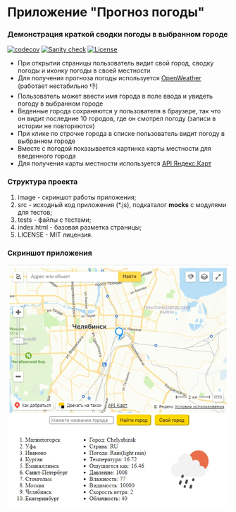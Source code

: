 # Приложение "Прогноз погоды"

### Демонстрация краткой сводки погоды в выбранном городе

[![codecov](https://codecov.io/gh/svpotysev/Otus.JS-Basic.HW14.WeatherForecast/branch/main/graph/badge.svg)](https://codecov.io/gh/svpotysev/Otus.JS-Basic.HW14.WeatherForecast)
[![Sanity check](https://github.com/svpotysev/Otus.JS-Basic.HW14.WeatherForecast/actions/workflows/sanity-check.yml/badge.svg)](https://github.com/svpotysev/Otus.JS-Basic.HW14.WeatherForecast/actions/workflows/sanity-check.yml)
[![License][license-image]][license-url]

[license-url]: https://github.com/svpotysev/Otus.JS-Basic.HW14.WeatherForecast/blob/main/LICENSE
[license-image]: https://img.shields.io/badge/license-MIT-brightgreen.svg?style=flat

- При открытии страницы пользователь видит свой город, сводку погоды и иконку погоды в своей местности
- Для получения прогноза погоды используется [OpenWeather](https://openweathermap.org/current) (работает нестабильно :-1:)
- Пользователь может ввести имя города в поле ввода и увидеть погоду в выбранном городе
- Веденные города сохраняются у пользователя в браузере, так что он видит последние 10 городов, где он смотрел погоду (записи в истории не повторяются)
- При клике по строчке города в списке пользователь видит погоду в выбранном городе
- Вместе с погодой показывается картинка карты местности для введенного города
- Для получения карты местности используется [API Яндекс.Карт](https://yandex.ru/dev/maps/)

### Структура проекта

1. image - скриншот работы приложения;
2. src - исходный код приложения (\*.js), подкаталог **mocks** с модулями для тестов;
3. tests - файлы с тестами;
4. index.html - базовая разметка страницы;
5. LICENSE - MIT лицензия.

### Скриншот приложения

![This is an image](/image/screenshot.jpg)
